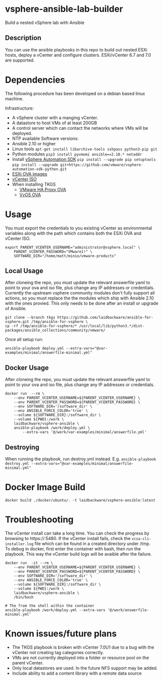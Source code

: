 # vsphere-ansible-lab-builder
Build a nested vSphere lab with Ansible

## Description
You can use the ansible playbooks in this repo to build out nested ESXi hosts, deploy a vCenter and configure clusters. ESXi/vCenter 6.7 and 7.0 are supported.

# Dependencies
The following procedure has been developed on a debian based linux machine.<br/>

Infrastructure:
- A vSphere cluster with a manging vCenter.
- A datastore to host VMs of at least 200GB
- A control server which can contact the networks where VMs will be deployed.
- NTP available
Software versions:
- Ansible 2.10 or higher
- Linux tools `apt-get install libarchive-tools sshpass python3-pip git`
- Python modules `pip3 install pyvmomi ansible==2.10.* netaddr`
- Install [vSphere Automation SDK](https://github.com/vmware/vsphere-automation-sdk-python)
    `pip install --upgrade pip setuptools`
    `pip install --upgrade git+https://github.com/vmware/vsphere-automation-sdk-python.git`
- [ESXi OVA images](https://www.virtuallyghetto.com/nested-virtualization/nested-esxi-virtual-appliance)
- [vCenter ISO](https://my.vmware.com/en/group/vmware/downloads/info/slug/datacenter_cloud_infrastructure/vmware_vsphere/7_0)
- When installing TKGS
  - [VMware HA Proxy OVA](https://github.com/haproxytech/vmware-haproxy/releases/tag/v0.1.8)
  - [VyOS OVA](https://downloads.vyos.io/release/legacy/1.1.8/vyos-1.1.8-amd64.ova)

# Usage 
You must export the credentials to you existing vCenter as environmental variables along with the path which contains both the ESXi OVA and vCenter ISO.
```
export PARENT_VCENTER_USERNAME="administrator@vsphere.local" \
    PARENT_VCENTER_PASSWORD="VMware1!" \
    SOFTWARE_DIR="/home/matt/minio/vmware-products" 
```
## Local Usage
After cloneing the repo, you must update the relevant answerfile  yaml to point to your ova and iso file, plus change any IP addresses or credentials.<br/>
Currently the upstream vsphere community modules don't fully support all actions, so you must replace the the modules which ship with Ansible 2.10 with the ones provied. This only needs to be done after an install or upgrade of Ansible.
```
git clone --branch tkgs https://github.com/laidbackware/ansible-for-vsphere.git /tmp/ansible-for-vsphere \
cp -rf /tmp/ansible-for-vsphere/* /usr/local/lib/python3.*/dist-packages/ansible_collections/community/vmware/
```
Once all setup run:
```
ansible-playbook deploy.yml --extra-vars="@var-examples/minimal/answerfile-minimal.yml"
```

## Docker Usage 
After cloneing the repo, you must update the relevant answerfile  yaml to point to your ova and iso file, plus change any IP addresses or credentials.<br/>

```
docker run  --rm \
    --env PARENT_VCENTER_USERNAME=${PARENT_VCENTER_USERNAME} \
    --env PARENT_VCENTER_PASSWORD=${PARENT_VCENTER_PASSWORD} \
    --env SOFTWARE_DIR='/software_dir' \
    --env ANSIBLE_FORCE_COLOR='true' \
    --volume ${SOFTWARE_DIR}:/software_dir \
    --volume ${PWD}:/work \
    laidbackware/vsphere-ansible \
    ansible-playbook /work/deploy.yml \
        --extra-vars '@/work/var-examples/minimal/answerfile.yml'
```

## Destroying
When running the playbook, run destroy.yml instead. E.g. `ansible-playbook destroy.yml --extra-vars="@var-examples/minimal/answerfile-minimal.yml"`

# Docker Image Build
```
docker build ./docker/ubuntu/. -t laidbackware/vsphere-ansible:latest
```

# Troubleshooting
The vCenter install can take a long time. You can check the progress by browsing to https://<vcenter IP>:5480. If the vCenter install fails, check the `vcsa-cli-installer.log` file which can be found in a created directory under /tmp.<br/>
To debug in docker, first enter the container with bash, then run the playbook. This way the vCenter build logs will be avaible after the failure.
```
docker run  -it --rm \
    --env PARENT_VCENTER_USERNAME=${PARENT_VCENTER_USERNAME} \
    --env PARENT_VCENTER_PASSWORD=${PARENT_VCENTER_PASSWORD} \
    --env SOFTWARE_DIR='/software_dir' \
    --env ANSIBLE_FORCE_COLOR='true' \
    --volume ${SOFTWARE_DIR}:/software_dir \
    --volume ${PWD}:/work \
    laidbackware/vsphere-ansible \
    /bin/bash

# The from the shell within the container
ansible-playbook /work/deploy.yml --extra-vars '@/work/answerfile-minimal.yml'
```

# Known issues/future plans
- The TKGS playbook is broken with vCenter  7.0U1 due to a bug with the vCenter not creating tag categories correctly.
- VMs are not currently deployed into a folder or resource pool on the parent vCenter.
- Only local datastores are used. In the future NFS support may be added.
- Include ability to add a content library with a remote data source